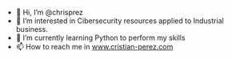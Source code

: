 - 👋 Hi, I’m @chrisprez
- 👀 I’m interested in Cibersecurity resources applied to Industrial business.
- 🌱 I’m currently learning Python to perform my skills
- 📫 How to reach me in www.cristian-perez.com 

<!---
chrisprez/chrisprez is a ✨ special ✨ repository because its `README.md` (this file) appears on your GitHub profile.
You can click the Preview link to take a look at your changes.
--->
